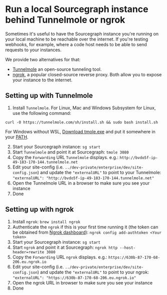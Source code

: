 # Run a local Sourcegraph instance behind Tunnelmole or ngrok

Sometimes it's useful to have the Sourcegraph instance you're running on your
local machine to be reachable over the internet. If you're testing webhooks, for
example, where a code host needs to be able to send requests to your instances.

We provide two alternatives for that:
- [Tunnelmole](https://github.com/robbie-cahill/tunnelmole-client) an open-source tunneling tool.
- [ngrok](https://ngrok.io/), a popular closed-source reverse proxy.
Both allow you to expose your instance to the internet.

## Setting up with Tunnelmole

1. Install `Tunnelmole`. For Linux, Mac and Windows Subsystem for Linux, use the following command:
```
curl -O https://tunnelmole.com/sh/install.sh && sudo bash install.sh
```
For Windows without WSL, [Download tmole.exe](https://tunnelmole.com/downloads/tmole.exe) and put it somewhere in your [PATH](https://www.wikihow.com/Change-the-PATH-Environment-Variable-on-Windows).

2. Start your Sourcegraph instance: `sg start`
3. Start `Tunnelmole` and point it at Sourcegraph: `tmole 3080`
4. Copy the `Forwarding` URL `Tunnelmole` displays. e.g.: `http://bvdo5f-ip-49-183-170-144.tunnelmole.net`
5. Edit your site-config (i.e. `../dev-private/enterprise/dev/site-config.json`) and update the `"externalURL"` to point to your Tunnelmole: `"externalURL": "http://bvdo5f-ip-49-183-170-144.tunnelmole.net"`
6. Open the Tunnelmole URL in a browser to make sure you see your instance
7. Done

## Setting up with ngrok
1. Install `ngrok`: `brew install ngrok`
2. Authenticate the `ngrok` if this is your first time running it (the token can be obtained from [Ngrok dashboard](https://dashboard.ngrok.com/get-started/setup)): `ngrok config add-authtoken <Your token>`
3. Start your Sourcegraph instance: `sg start`
4. Start `ngrok` and point it at Sourcegraph: `ngrok http --host-header=rewrite 3080`
5. Copy the `Forwarding` URL `ngrok` displays. e.g.: `https://630b-87-170-68-206.eu.ngrok.io`
6. Edit your site-config (i.e. `../dev-private/enterprise/dev/site-config.json`) and update the `"externalURL"` to point to your ngrok: `"externalURL": "https://630b-87-170-68-206.eu.ngrok.io"`
7. Open the ngrok URL in browser to make sure you see your instance
8. Done
